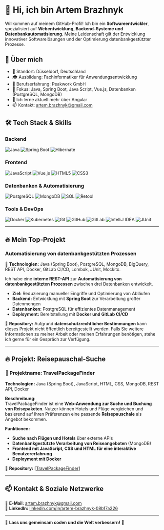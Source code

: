 # 👋 Hi, ich bin Artem Brazhnyk  

Willkommen auf meinem GitHub-Profil! Ich bin ein **Softwareentwickler**, spezialisiert auf **Webentwicklung, Backend-Systeme und Datenbankautomatisierung**. Meine Leidenschaft gilt der Entwicklung innovativer Softwarelösungen und der Optimierung datenbankgestützter Prozesse.

## 🚀 Über mich  

- 📌 Standort: Düsseldorf, Deutschland  
- 🎓 Ausbildung: Fachinformatiker für Anwendungsentwicklung  
- 🏢 Berufserfahrung: Peakwork GmbH  
- 🎯 Fokus: Java, Spring Boot, Java Script, Vue.js, Datenbanken (PostgreSQL, MongoDB)  
- 🌱 Ich lerne aktuell mehr über Angular
- 📫 Kontakt: [artem.brazhnyk@gmail.com](mailto:artem.brazhnyk@gmail.com)  


## 🛠️ Tech Stack & Skills  

### **Backend**  
![Java](https://img.shields.io/badge/Java-ED8B00?style=for-the-badge&logo=java&logoColor=white)
![Spring Boot](https://img.shields.io/badge/Spring%20Boot-6DB33F?style=for-the-badge&logo=spring&logoColor=white)
![Hibernate](https://img.shields.io/badge/Hibernate-59666C?style=for-the-badge&logo=hibernate&logoColor=white)

### **Frontend**  
![JavaScript](https://img.shields.io/badge/JavaScript-F7DF1E?style=for-the-badge&logo=javascript&logoColor=black)
![Vue.js](https://img.shields.io/badge/Vue.js-4FC08D?style=for-the-badge&logo=vue.js&logoColor=white)
![HTML5](https://img.shields.io/badge/HTML5-E34F26?style=for-the-badge&logo=html5&logoColor=white)
![CSS3](https://img.shields.io/badge/CSS3-1572B6?style=for-the-badge&logo=css3&logoColor=white)

### **Datenbanken & Automatisierung**  
![PostgreSQL](https://img.shields.io/badge/PostgreSQL-316192?style=for-the-badge&logo=postgresql&logoColor=white)
![MongoDB](https://img.shields.io/badge/MongoDB-47A248?style=for-the-badge&logo=mongodb&logoColor=white)
![SQL](https://img.shields.io/badge/SQL-4479A1?style=for-the-badge&logo=postgresql&logoColor=white)
![Retool](https://img.shields.io/badge/Retool-FF6F00?style=for-the-badge&logo=retool&logoColor=white)

### **Tools & DevOps**  
![Docker](https://img.shields.io/badge/Docker-2496ED?style=for-the-badge&logo=docker&logoColor=white)
![Kubernetes](https://img.shields.io/badge/Kubernetes-326CE5?style=for-the-badge&logo=kubernetes&logoColor=white)
![Git](https://img.shields.io/badge/Git-F05032?style=for-the-badge&logo=git&logoColor=white)
![GitHub](https://img.shields.io/badge/GitHub-181717?style=for-the-badge&logo=github&logoColor=white)
![GitLab](https://img.shields.io/badge/GitLab-FC6D26?style=for-the-badge&logo=gitlab&logoColor=white)
![IntelliJ IDEA](https://img.shields.io/badge/IntelliJ%20IDEA-000000?style=for-the-badge&logo=intellij-idea&logoColor=white)
![JUnit](https://img.shields.io/badge/JUnit-25A162?style=for-the-badge&logo=junit5&logoColor=white)

---

## 🔥 Mein Top-Projekt  

### **Automatisierung von datenbankgestützten Prozessen**  
📌 **Technologien:** Java (Spring Boot), PostgreSQL, MongoDB, BigQuery, REST API, Docker, GitLab CI/CD, Lombok, JUnit, Mockito.  

Ich habe eine **interne REST-API** zur **Automatisierung von datenbankgestützten Prozessen** zwischen drei Datenbanken entwickelt.  
- **Ziel:** Reduzierung manueller Eingriffe und Optimierung von Abläufen  
- **Backend:** Entwicklung mit **Spring Boot** zur Verarbeitung großer Datenmengen  
- **Datenbanken:** PostgreSQL für effizientes Datenmanagement  
- **Deployment:** Bereitstellung mit **Docker und GitLab CI/CD**
  
📂 **Repository:** Aufgrund **datenschutzrechtlicher Bestimmungen** kann dieses Projekt nicht öffentlich bereitgestellt werden. Falls Sie weitere Informationen zu meiner Arbeit oder meinen Erfahrungen benötigen, stehe ich gerne für ein Gespräch zur Verfügung.

---

## 🔥 Projekt: Reisepauschal-Suche  

### **📌 Projektname:** TravelPackageFinder  
**Technologien:** Java (Spring Boot), JavaScript, HTML, CSS, MongoDB, REST API, Docker  

**Beschreibung:**  
TravelPackageFinder ist eine **Web-Anwendung zur Suche und Buchung von Reisepaketen**. Nutzer können Hotels und Flüge vergleichen und basierend auf ihren Präferenzen eine passende **Reisepauschale** als Angebot bekommen.  

**Funktionen:**  
- **Suche nach Flügen und Hotels** über externe APIs  
- **Datenbankgestützte Verarbeitung von Reiseangeboten** (MongoDB)  
- **Frontend mit JavaScript, CSS und HTML für eine interaktive Benutzererfahrung**  
- **Deployment mit Docker**  

📂 **Repository:** [[TravelPackageFinder](https://github.com/Brazhnyk/packagesearch.github.io)] 

---

## 📫 Kontakt & Soziale Netzwerke  

📧 **E-Mail:** [artem.brazhnyk@gmail.com](mailto:artem.brazhnyk@gmail.com)  
🔗 **LinkedIn:** [linkedin.com/in/artem-brazhnyk-08b17a226](https://www.linkedin.com/in/artem-brazhnyk-08b17a226/) 

---

🌟 **Lass uns gemeinsam coden und die Welt verbessern!** 🚀  
